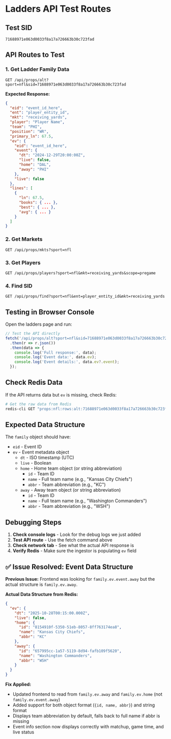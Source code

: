 # Ladders API Test Routes

## Test SID
```
71688971e063d0033f8a17a726663b30c723fad
```

## API Routes to Test

### 1. Get Ladder Family Data
```
GET /api/props/alt?sport=nfl&sid=71688971e063d0033f8a17a726663b30c723fad
```

**Expected Response:**
```json
{
  "eid": "event_id_here",
  "ent": "player_entity_id",
  "mkt": "receiving_yards",
  "player": "Player Name",
  "team": "PHI",
  "position": "WR",
  "primary_ln": 67.5,
  "ev": {
    "eid": "event_id_here",
    "event": {
      "dt": "2024-12-29T20:00:00Z",
      "live": false,
      "home": "DAL",
      "away": "PHI"
    },
    "live": false
  },
  "lines": [
    {
      "ln": 67.5,
      "books": { ... },
      "best": { ... },
      "avg": { ... }
    }
  ]
}
```

### 2. Get Markets
```
GET /api/props/mkts?sport=nfl
```

### 3. Get Players
```
GET /api/props/players?sport=nfl&mkt=receiving_yards&scope=pregame
```

### 4. Find SID
```
GET /api/props/find?sport=nfl&ent=player_entity_id&mkt=receiving_yards
```

## Testing in Browser Console

Open the ladders page and run:

```javascript
// Test the API directly
fetch('/api/props/alt?sport=nfl&sid=71688971e063d0033f8a17a726663b30c723fad')
  .then(r => r.json())
  .then(data => {
    console.log('Full response:', data);
    console.log('Event data:', data.ev);
    console.log('Event details:', data.ev?.event);
  });
```

## Check Redis Data

If the API returns data but `ev` is missing, check Redis:

```bash
# Get the raw data from Redis
redis-cli GET "props:nfl:rows:alt:71688971e063d0033f8a17a726663b30c723fad"
```

## Expected Data Structure

The `family` object should have:
- `eid` - Event ID
- `ev` - Event metadata object
  - `dt` - ISO timestamp (UTC)
  - `live` - Boolean
  - `home` - Home team object (or string abbreviation)
    - `id` - Team ID
    - `name` - Full team name (e.g., "Kansas City Chiefs")
    - `abbr` - Team abbreviation (e.g., "KC")
  - `away` - Away team object (or string abbreviation)
    - `id` - Team ID
    - `name` - Full team name (e.g., "Washington Commanders")
    - `abbr` - Team abbreviation (e.g., "WSH")

## Debugging Steps

1. **Check console logs** - Look for the debug logs we just added
2. **Test API route** - Use the fetch command above
3. **Check network tab** - See what the actual API response is
4. **Verify Redis** - Make sure the ingestor is populating `ev` field

## ✅ Issue Resolved: Event Data Structure

**Previous Issue:** Frontend was looking for `family.ev.event.away` but the actual structure is `family.ev.away`.

**Actual Data Structure from Redis:**
```json
{
  "ev": {
    "dt": "2025-10-28T00:15:00.000Z",
    "live": false,
    "home": {
      "id": "8154910f-5350-51eb-8057-8ff763174ea8",
      "name": "Kansas City Chiefs",
      "abbr": "KC"
    },
    "away": {
      "id": "657995cc-1a57-5119-8d94-fafb109f5620",
      "name": "Washington Commanders",
      "abbr": "WSH"
    }
  }
}
```

**Fix Applied:**
- Updated frontend to read from `family.ev.away` and `family.ev.home` (not `family.ev.event.away`)
- Added support for both object format (`{id, name, abbr}`) and string format
- Displays team abbreviation by default, falls back to full name if abbr is missing
- Event info section now displays correctly with matchup, game time, and live status

